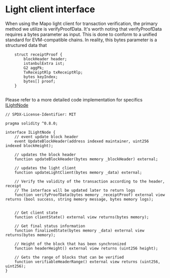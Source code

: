 # Light client interface

When using the Mapo light client for transaction verification, the primary method we utilize is verifyProofData. It's worth noting that verifyProofData requires a bytes parameter as input. This is done to conform to a unified standard for EVM-compatible chains. In reality, this bytes parameter is a structured data that
```
    struct receiptProof {
        blockHeader header;
        istanbulExtra ist;
        G2 aggPk;
        TxReceiptRlp txReceiptRlp;
        bytes keyIndex;
        bytes[] proof;
    }
    
```

Please refer to a more detailed code implementation for specifics [ILightNode](https://github.com/mapprotocol/map-contracts/blob/main/protocol/contracts/interface/ILightNode.sol)

```
// SPDX-License-Identifier: MIT

pragma solidity ^0.8.0;

interface ILightNode {
    // event update block header
    event UpdateBlockHeader(address indexed maintainer, uint256 indexed blockHeight);
    
    // updates the block header
    function updateBlockHeader(bytes memory _blockHeader) external;
    
    // updates the light client
    function updateLightClient(bytes memory _data) external;

    // Verify the validity of the transaction according to the header, receipt
    // The interface will be updated later to return logs
    function verifyProofData(bytes memory _receiptProof) external view returns (bool success, string memory message, bytes memory logs);


    // Get client state
    function clientState() external view returns(bytes memory);
    
    // Get final status information
    function finalizedState(bytes memory _data) external view returns(bytes memory);
    
    // Height of the block that has been synchronized
    function headerHeight() external view returns (uint256 height);
    
    // Gets the range of blocks that can be verified
    function verifiableHeaderRange() external view returns (uint256, uint256);
}
```


